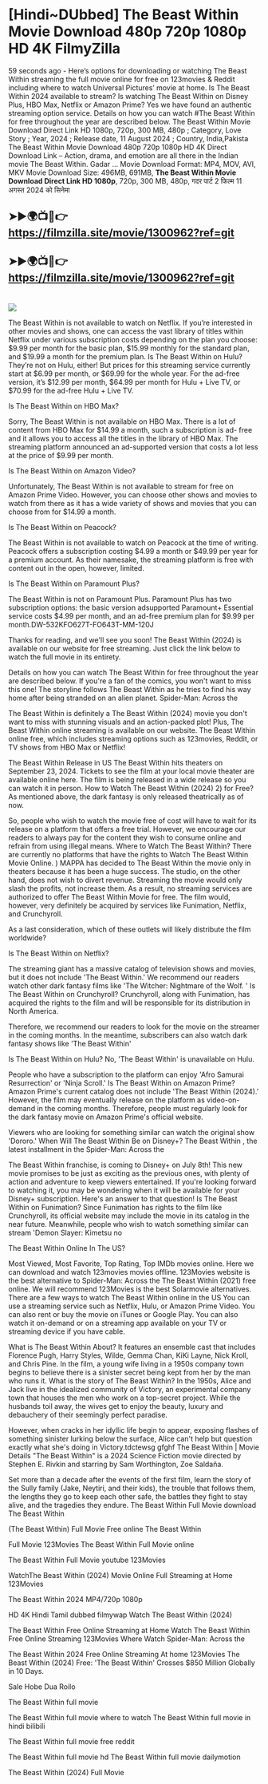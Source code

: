# [Hindi~DUbbed] The Beast Within Movie Download 480p 720p 1080p HD 4K FilmyZilla


59 seconds ago - Here’s options for downloading or watching The Beast Within streaming the full movie online for free on 123movies & Reddit including where to watch Universal Pictures’ movie at home. Is The Beast Within 2024 available to stream? Is watching The Beast Within on Disney Plus, HBO Max, Netflix or Amazon Prime? Yes we have found an authentic streaming option service. Details on how you can watch #The Beast Within for free throughout the year are described below. The Beast Within Movie Download Direct Link HD 1080p, 720p, 300 MB, 480p ; Category, Love Story ; Year, 2024 ; Release date, 11 August 2024 ; Country, India,Pakista The Beast Within Movie Download 480p 720p 1080p HD 4K Direct Download Link – Action, drama, and emotion are all there in the Indian movie The Beast Within. Gadar ...
Movie Download Format: MP4, MOV, AVI, MKV
Movie Download Size: 496MB, 691MB, **The Beast Within Movie Download Direct Link HD 1080p**, 720p, 300 MB, 480p, गदर पार्ट 2 फिल्म 11 अगस्त 2024 को सिनेमा

## ➤►🌍📺📱👉   https://filmzilla.site/movie/1300962?ref=git

## ➤►🌍📺📱👉   https://filmzilla.site/movie/1300962?ref=git

#

<img src="https://image.tmdb.org/t/p/w780//6vq5wXubxQnXqOeLxAwZrfpAwTG.jpg" />

The Beast Within is not available to watch on Netflix. If you’re interested in other movies and shows, one can access the vast library of titles within Netflix under various subscription costs depending on the plan you choose: $9.99 per month for the basic plan, $15.99 monthly for the standard plan, and $19.99 a month for the premium plan. Is The Beast Within on Hulu? They’re not on Hulu, either! But prices for this streaming service currently start at $6.99 per month, or $69.99 for the whole year. For the ad-free version, it’s $12.99 per month, $64.99 per month for Hulu + Live TV, or $70.99 for the ad-free Hulu + Live TV.

Is The Beast Within on HBO Max?

Sorry, The Beast Within is not available on HBO Max. There is a lot of content from HBO Max for $14.99 a month, such a subscription is ad- free and it allows you to access all the titles in the library of HBO Max. The streaming platform announced an ad-supported version that costs a lot less at the price of $9.99 per month.

Is The Beast Within on Amazon Video?

Unfortunately, The Beast Within is not available to stream for free on Amazon Prime Video. However, you can choose other shows and movies to watch from there as it has a wide variety of shows and movies that you can choose from for $14.99 a month.

Is The Beast Within on Peacock?

The Beast Within is not available to watch on Peacock at the time of writing. Peacock offers a subscription costing $4.99 a month or $49.99 per year for a premium account. As their namesake, the streaming platform is free with content out in the open, however, limited.

Is The Beast Within on Paramount Plus?

The Beast Within is not on Paramount Plus. Paramount Plus has two subscription options: the basic version adsupported Paramount+ Essential service costs $4.99 per month, and an ad-free premium plan for $9.99 per month.DW-532KFO627T-FO643T-MM-120J

Thanks for reading, and we'll see you soon! The Beast Within (2024) is available on our website for free streaming. Just click the link below to watch the full movie in its entirety.

Details on how you can watch The Beast Within for free throughout the year are described below. If you're a fan of the comics, you won't want to miss this one! The storyline follows The Beast Within as he tries to find his way home after being stranded on an alien planet. Spider-Man: Across the

The Beast Within is definitely a The Beast Within (2024) movie you don't want to miss with stunning visuals and an action-packed plot! Plus, The Beast Within online streaming is available on our website. The Beast Within online free, which includes streaming options such as 123movies, Reddit, or TV shows from HBO Max or Netflix!

The Beast Within Release in US The Beast Within hits theaters on September 23, 2024. Tickets to see the film at your local movie theater are available online here. The film is being released in a wide release so you can watch it in person. How to Watch The Beast Within (2024) 2) for Free? As mentioned above, the dark fantasy is only released theatrically as of now.

So, people who wish to watch the movie free of cost will have to wait for its release on a platform that offers a free trial. However, we encourage our readers to always pay for the content they wish to consume online and refrain from using illegal means. Where to Watch The Beast Within? There are currently no platforms that have the rights to Watch The Beast Within Movie Online. ) MAPPA has decided to The Beast Within the movie only in theaters because it has been a huge success. The studio, on the other hand, does not wish to divert revenue. Streaming the movie would only slash the profits, not increase them. As a result, no streaming services are authorized to offer The Beast Within Movie for free. The film would, however, very definitely be acquired by services like Funimation, Netflix, and Crunchyroll.

As a last consideration, which of these outlets will likely distribute the film worldwide?

Is The Beast Within on Netflix?

The streaming giant has a massive catalog of television shows and movies, but it does not include 'The Beast Within.' We recommend our readers watch other dark fantasy films like 'The Witcher: Nightmare of the Wolf. ' Is The Beast Within on Crunchyroll? Crunchyroll, along with Funimation, has acquired the rights to the film and will be responsible for its distribution in North America.

Therefore, we recommend our readers to look for the movie on the streamer in the coming months. In the meantime, subscribers can also watch dark fantasy shows like 'The Beast Within'

Is The Beast Within on Hulu? No, 'The Beast Within' is unavailable on Hulu.

People who have a subscription to the platform can enjoy 'Afro Samurai Resurrection' or 'Ninja Scroll.' Is The Beast Within on Amazon Prime? Amazon Prime's current catalog does not include 'The Beast Within (2024).' However, the film may eventually release on the platform as video-on-demand in the coming months. Therefore, people must regularly look for the dark fantasy movie on Amazon Prime's official website.

Viewers who are looking for something similar can watch the original show 'Dororo.' When Will The Beast Within Be on Disney+? The Beast Within , the latest installment in the Spider-Man: Across the

The Beast Within franchise, is coming to Disney+ on July 8th! This new movie promises to be just as exciting as the previous ones, with plenty of action and adventure to keep viewers entertained. If you're looking forward to watching it, you may be wondering when it will be available for your Disney+ subscription. Here's an answer to that question! Is The Beast Within on Funimation? Since Funimation has rights to the film like Crunchyroll, its official website may include the movie in its catalog in the near future. Meanwhile, people who wish to watch something similar can stream 'Demon Slayer: Kimetsu no

The Beast Within Online In The US?

Most Viewed, Most Favorite, Top Rating, Top IMDb movies online. Here we can download and watch 123movies movies offline. 123Movies website is the best alternative to Spider-Man: Across the The Beast Within (2021) free online. We will recommend 123Movies is the best Solarmovie alternatives. There are a few ways to watch The Beast Within online in the US You can use a streaming service such as Netflix, Hulu, or Amazon Prime Video. You can also rent or buy the movie on iTunes or Google Play. You can also watch it on-demand or on a streaming app available on your TV or streaming device if you have cable.

What is The Beast Within About? It features an ensemble cast that includes Florence Pugh, Harry Styles, Wilde, Gemma Chan, KiKi Layne, Nick Kroll, and Chris Pine. In the film, a young wife living in a 1950s company town begins to believe there is a sinister secret being kept from her by the man who runs it. What is the story of The Beast Within? In the 1950s, Alice and Jack live in the idealized community of Victory, an experimental company town that houses the men who work on a top-secret project. While the husbands toil away, the wives get to enjoy the beauty, luxury and debauchery of their seemingly perfect paradise.

However, when cracks in her idyllic life begin to appear, exposing flashes of something sinister lurking below the surface, Alice can't help but question exactly what she's doing in Victory.tdctewsg gfghf The Beast Within | Movie Details "The Beast Within" is a 2024 Science Fiction movie directed by Stephen E. Rivkin and starring by Sam Worthington, Zoe Saldaña.

Set more than a decade after the events of the first film, learn the story of the Sully family (Jake, Neytiri, and their kids), the trouble that follows them, the lengths they go to keep each other safe, the battles they fight to stay alive, and the tragedies they endure. The Beast Within Full Movie download The Beast Within

(The Beast Within) Full Movie Free online The Beast Within

Full Movie 123Movies The Beast Within Full Movie online

The Beast Within Full Movie youtube 123Movies

WatchThe Beast Within (2024) Movie Online Full Streaming at Home 123Movies

The Beast Within 2024 MP4/720p 1080p

HD 4K Hindi Tamil dubbed filmywap Watch The Beast Within (2024)

The Beast Within Free Online Streaming at Home Watch The Beast Within Free Online Streaming 123Movies Where Watch Spider-Man: Across the

The Beast Within 2024 Free Online Streaming At home 123Movies The Beast Within (2024) Free: 'The Beast Within' Crosses $850 Million Globally in 10 Days.

Sale Hobe Dua Roilo

The Beast Within full movie

The Beast Within full movie where to watch The Beast Within full movie in hindi bilibili

The Beast Within full movie free reddit

The Beast Within full movie hd The Beast Within full movie dailymotion

The Beast Within (2024) Full Movie